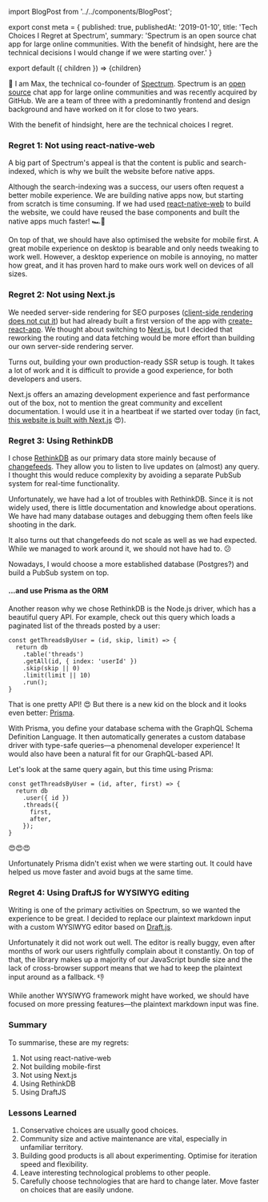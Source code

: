 import BlogPost from '../../components/BlogPost';

export const meta = {
  published: true,
  publishedAt: '2019-01-10',
  title: 'Tech Choices I Regret at Spectrum',
  summary: 'Spectrum is an open source chat app for large online communities. With the benefit of hindsight, here are the technical decisions I would change if we were starting over.'
}

export default ({ children }) => <BlogPost meta={meta}>{children}</BlogPost>

👋 I am Max, the technical co-founder of [Spectrum](https://spectrum.chat). Spectrum is an [open source](https://github.com/withspectrum/spectrum) chat app for large online communities and was recently acquired by GitHub. We are a team of three with a predominantly frontend and design background and have worked on it for close to two years.

With the benefit of hindsight, here are the technical choices I regret.

### Regret 1: Not using react-native-web

A big part of Spectrum's appeal is that the content is public and search-indexed, which is why we built the website before native apps.

Although the search-indexing was a success, our users often request a better mobile experience. We are building native apps now, but starting from scratch is time consuming. If we had used [react-native-web](https://github.com/necolas/react-native-web) to build the website, we could have reused the base components and built the native apps much faster! 🏎💨

On top of that, we should have also optimised the website for mobile first. A great mobile experience on desktop is bearable and only needs tweaking to work well. However, a desktop experience on mobile is annoying, no matter how great, and it has proven hard to make ours work well on devices of all sizes.

### Regret 2: Not using Next.js

We needed server-side rendering for SEO purposes ([client-side rendering does not cut it](https://twitter.com/mxstbr/status/985188986414161921)) but had already built a first version of the app with [create-react-app](https://github.com/facebook/create-react-app). We thought about switching to [Next.js](https://nextjs.org), but I decided that reworking the routing and data fetching would be more effort than building our own server-side rendering server.

Turns out, building your own production-ready SSR setup is tough. It takes a lot of work and it is difficult to provide a good experience, for both developers and users. 

Next.js offers an amazing development experience and fast performance out of the box, not to mention the great community and excellent documentation. I would use it in a heartbeat if we started over today (in fact, [this website is built with Next.js](https://github.com/mxstbr/mxstbr.com) 😍).

### Regret 3: Using RethinkDB

I chose [RethinkDB](https://www.rethinkdb.com) as our primary data store mainly because of [changefeeds](https://rethinkdb.com/docs/changefeeds/javascript/). They allow you to listen to live updates on (almost) any query. I thought this would reduce complexity by avoiding a separate PubSub system for real-time functionality.

Unfortunately, we have had a lot of troubles with RethinkDB. Since it is not widely used, there is little documentation and knowledge about operations. We have had many database outages and debugging them often feels like shooting in the dark.

It also turns out that changefeeds do not scale as well as we had expected. While we managed to work around it, we should not have had to. 😕

Nowadays, I would choose a more established database (Postgres?) and build a PubSub system on top.

#### ...and use Prisma as the ORM

Another reason why we chose RethinkDB is the Node.js driver, which has a beautiful query API. For example, check out this query which loads a paginated list of the threads posted by a user:

```JS
const getThreadsByUser = (id, skip, limit) => {
  return db
    .table('threads')
    .getAll(id, { index: 'userId' })
    .skip(skip || 0)
    .limit(limit || 10)
    .run();
}
```

That is one pretty API! 😍 But there is a new kid on the block and it looks even better: [Prisma](https://prisma.io).

With Prisma, you define your database schema with the GraphQL Schema Definition Language. It then automatically generates a custom database driver with type-safe queries—a phenomenal developer experience! It would also have been a natural fit for our GraphQL-based API.

Let's look at the same query again, but this time using Prisma:

```JS
const getThreadsByUser = (id, after, first) => {
  return db
    .user({ id })
    .threads({ 
      first,
      after,
    });
}
```

😍😍😍

Unfortunately Prisma didn't exist when we were starting out. It could have helped us move faster and avoid bugs at the same time.

### Regret 4: Using DraftJS for WYSIWYG editing

Writing is one of the primary activities on Spectrum, so we wanted the experience to be great. I decided to replace our plaintext markdown input with a custom WYSIWYG editor based on [Draft.js](https://draft-js.org).

Unfortunately it did not work out well. The editor is really buggy, even after months of work our users rightfully complain about it constantly. On top of that, the library makes up a majority of our JavaScript bundle size and the lack of cross-browser support means that we had to keep the plaintext input around as a fallback. 👎

While another WYSIWYG framework might have worked, we should have focused on more pressing features—the plaintext markdown input was fine.

### Summary

To summarise, these are my regrets:

1. Not using react-native-web
2. Not building mobile-first
3. Not using Next.js
4. Using RethinkDB
5. Using DraftJS

### Lessons Learned

1. Conservative choices are usually good choices.
2. Community size and active maintenance are vital, especially in unfamiliar territory.
3. Building good products is all about experimenting. Optimise for iteration speed and flexibility.
4. Leave interesting technological problems to other people.
5. Carefully choose technologies that are hard to change later. Move faster on choices that are easily undone.
